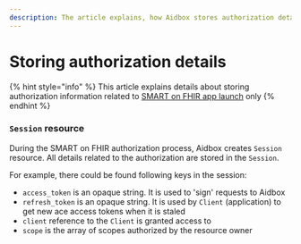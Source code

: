 ```yaml
---
description: The article explains, how Aidbox stores authorization details
---
```


# Storing authorization details

{% hint style="info" %}
This article explains details about storing authorization information related to [SMART on FHIR app launch](../../../security-and-access-control-1/how-to-guides/smart-on-fhir/smart-on-fhir-app-launch.md) only
{% endhint %}

### `Session` resource

During the SMART on FHIR authorization process, Aidbox creates `Session` resource. All details related to the authorization are stored in the `Session`.

For example, there could be found following keys in the session:

* `access_token` is an opaque string. It is used to 'sign' requests to Aidbox
* `refresh_token` is an opaque string. It is used by `Client` (application) to get new ace access tokens when it is staled
* `client` reference to the `Client` is granted access to
* `scope` is the array of scopes authorized by the resource owner
